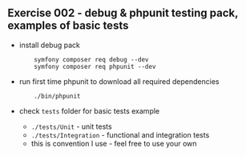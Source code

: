 ## Exercise 002 - debug & phpunit testing pack, examples of basic tests

* install debug pack

    ```
        symfony composer req debug --dev
        symfony composer req phpunit --dev      
    ```

* run first time phpunit to download all required dependencies

    ```
        ./bin/phpunit
    ```

* check `tests` folder for basic tests example
  * `./tests/Unit` - unit tests
  * `./tests/Integration` - functional and integration tests
  * this is convention I use - feel free to use your own
